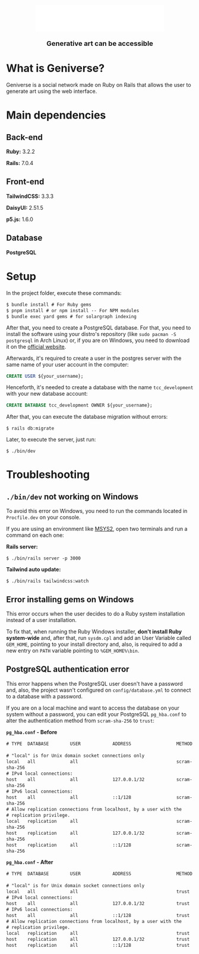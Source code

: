 <div align="center">
<img src="app/assets/images/brand.svg" alt="Geniverse" height="72">
<p style="margin-top: 18px; font-size: 18px; font-weight: bold">Generative art can be accessible</p>
</div>

# What is Geniverse?

Geniverse is a social network made on Ruby on Rails that allows the user to generate art using the web interface.

# Main dependencies

## Back-end

**Ruby:** 3.2.2

**Rails:** 7.0.4

## Front-end

**TailwindCSS:** 3.3.3

**DaisyUI:** 2.51.5

**p5.js:** 1.6.0

## Database

**PostgreSQL**

# Setup

In the project folder, execute these commands:

```console
$ bundle install # For Ruby gems
$ pnpm install # or npm install -- For NPM modules
$ bundle exec yard gems # for solargraph indexing
```

After that, you need to create a PostgreSQL database. For that, you need to install the software using your distro's repository (like `sudo pacman -S postgresql` in Arch Linux) or, if you are on Windows, you need to download it on the [official website](https://www.postgresql.org/download/).

Afterwards, it's required to create a user in the postgres server with the same name of your user account in the computer:

```sql
CREATE USER ${your_username};
```

Henceforth, it's needed to create a database with the name `tcc_development` with your new database account:

```sql
CREATE DATABASE tcc_development OWNER ${your_username};
```

After that, you can execute the database migration without errors:
```console
$ rails db:migrate
```

Later, to execute the server, just run:

```console
$ ./bin/dev
```

# Troubleshooting

## `./bin/dev` not working on Windows

To avoid this error on Windows, you need to run the commands located in `Procfile.dev` on your console.

If you are using an environment like [MSYS2](https://www.msys2.org/), open two terminals and run a command on each one:

**Rails server:**
```console
$ ./bin/rails server -p 3000
```
**Tailwind auto update:**
```console
$ ./bin/rails tailwindcss:watch
```

## Error installing gems on Windows

This error occurs when the user decides to do a Ruby system installation instead of a user installation.

To fix that, when running the Ruby Windows installer, **don't install Ruby system-wide** and, after that, run `sysdm.cpl` and add an User Variable called `GEM_HOME`, pointing to your install directory and, also, is required to add a new entry on `PATH` variable pointing to `%GEM_HOME%\bin`.

## PostgreSQL authentication error

This error happens when the PostgreSQL user doesn't have a password and, also, the project wasn't configured on `config/database.yml` to connect to a database with a password.

If you are on a local machine and want to access the database on your system without a password, you can edit your PostgreSQL `pg_hba.conf` to alter the authentication method from `scram-sha-256` to `trust`:

**`pg_hba.conf` - Before**
```
# TYPE  DATABASE        USER            ADDRESS                 METHOD

# "local" is for Unix domain socket connections only
local   all             all                                     scram-sha-256
# IPv4 local connections:
host    all             all             127.0.0.1/32            scram-sha-256
# IPv6 local connections:
host    all             all             ::1/128                 scram-sha-256
# Allow replication connections from localhost, by a user with the
# replication privilege.
local   replication     all                                     scram-sha-256
host    replication     all             127.0.0.1/32            scram-sha-256
host    replication     all             ::1/128                 scram-sha-256
```
**`pg_hba.conf` - After**
```
# TYPE  DATABASE        USER            ADDRESS                 METHOD

# "local" is for Unix domain socket connections only
local   all             all                                     trust
# IPv4 local connections:
host    all             all             127.0.0.1/32            trust
# IPv6 local connections:
host    all             all             ::1/128                 trust
# Allow replication connections from localhost, by a user with the
# replication privilege.
local   replication     all                                     trust
host    replication     all             127.0.0.1/32            trust
host    replication     all             ::1/128                 trust
```